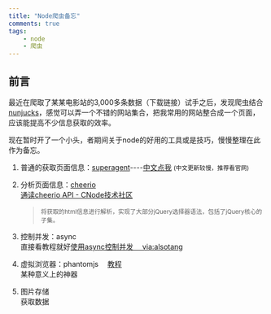 ```yaml
---
title: "Node爬虫备忘"  
comments: true  
tags: 
	- node
	- 爬虫
---
```


## 前言
最近在爬取了某某电影站的3,000多条数据（下载链接）试手之后，发现爬虫结合[nunjucks](https://mozilla.github.io/nunjucks/cn/templating.html)，感觉可以弄一个不错的网站集合，把我常用的网站整合成一个页面，应该能提高不少信息获取的效率。

现在暂时开了一个小头，者期间关于node的好用的工具或是技巧，慢慢整理在此作为备忘。
<!-- more -->
1. 普通的获取页面信息：[superagent](https://visionmedia.github.io/superagent/)----[中文点我](https://cnodejs.org/topic/5378720ed6e2d16149fa16bd)
<small>(中文更新较慢，推荐看官网)</small>

2. 分析页面信息：[cheerio](https://github.com/cheeriojs/cheerio)  
	[通读cheerio API - CNode技术社区](https://cnodejs.org/topic/5203a71844e76d216a727d2e)
	><small>将获取的html信息进行解析，实现了大部分jQuery选择器语法，包括了jQuery核心的子集。</small>

3. 控制并发：async  
	直接看教程就好[使用async控制并发　 via:alsotang](https://github.com/alsotang/node-lessons/tree/master/lesson5)

4. 虚拟浏览器：phantomjs  　[教程](http://javascript.ruanyifeng.com/tool/phantomjs.html)  
	某种意义上的神器

5. 图片存储  
	获取数据



